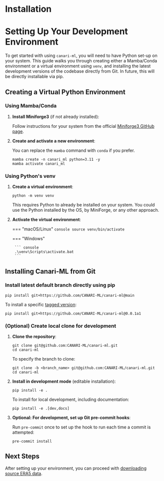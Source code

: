 # Installation

# Setting Up Your Development Environment

To get started with using `canari-ml`, you will need to have Python set-up on your system. This guide walks you through creating either a Mamba/Conda environment or a virtual environment using `venv`, and installing the latest development versions of the codebase directly from Git. In future, this will be directly installable via pip.

## Creating a Virtual Python Environment

### Using Mamba/Conda

1. **Install Miniforge3** (if not already installed):

    Follow instructions for your system from the official [Miniforge3 GitHub page](https://github.com/conda-forge/miniforge?tab=readme-ov-file#install).

2. **Create and activate a new environment**:

    You can replace the `mamba` command with `conda` if you prefer.

    ``` console
    mamba create -n canari_ml python=3.11 -y
    mamba activate canari_ml
    ```

### Using Python's venv
1. **Create a virtual environment**:

    ``` console
    python -m venv venv
    ```
    This requires Python to already be installed on your system. You could use the Python installed by the OS, by MiniForge, or any other approach.

2. **Activate the virtual environment**:

    === "macOS/Linux"
        ``` console
        source venv/bin/activate
        ```

    === "Windows"

        ``` console
        .\venv\Scripts\activate.bat
        ```

## Installing Canari-ML from Git

### Install latest default branch directly using pip

``` console
pip install git+https://github.com/CANARI-ML/canari-ml@main
```

To install a specific [tagged version](https://github.com/CANARI-ML/canari-ml/tags):

``` console
pip install git+https://github.com/CANARI-ML/canari-ml@0.0.1a1
```

### (Optional) Create local clone for development

1. **Clone the repository**:

    ``` console
    git clone git@github.com:CANARI-ML/canari-ml.git
    cd canari-ml
    ```

    To specify the branch to clone:

    ``` console
    git clone -b <branch_name> git@github.com:CANARI-ML/canari-ml.git
    cd canari-ml
    ```

2. **Install in development mode** (editable installation):

    ``` console
    pip install -e .
    ```

    To install for local development, including documentation:

    ``` console
    pip install -e .[dev,docs]
    ```

3. **Optional: For development, set up Git pre-commit hooks**:

    Run `pre-commit` once to set up the hook to run each time a commit is attempted:

    ``` console
    pre-commit install
    ```

## Next Steps

After setting up your environment, you can proceed with [downloading source ERA5 data](../download/index.md).
